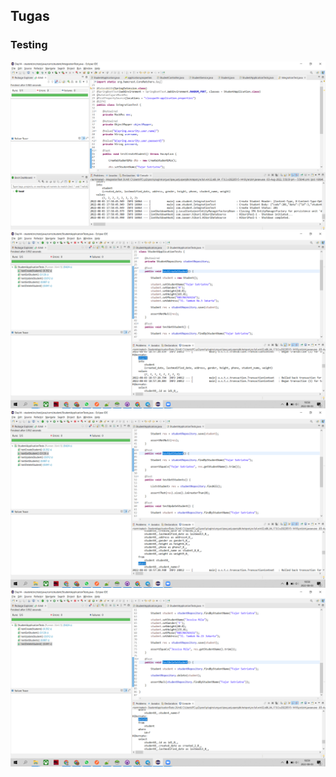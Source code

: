 ## Tugas

### Testing
<img src="Screenshots/Test00.png">
<img src="Screenshots/Test01.png">
<img src="Screenshots/Test02.png">
<img src="Screenshots/Test03.png">